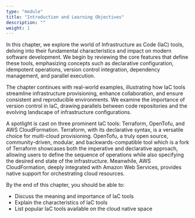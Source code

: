 ```yaml
---
type: "module"
title: "Introduction and Learning Objectives"
description: ""
weight: 1
---
```

In this chapter, we explore the world of Infrastructure as Code (IaC) tools, delving into their fundamental characteristics and impact on modern software development. We begin by reviewing the core features that define these tools, emphasizing concepts such as declarative configuration, idempotent operations, version control integration, dependency management, and parallel execution.

The chapter continues with real-world examples, illustrating how IaC tools streamline infrastructure provisioning, enhance collaboration, and ensure consistent and reproducible environments. We examine the importance of version control in IaC, drawing parallels between code repositories and the evolving landscape of infrastructure configurations.

A spotlight is cast on three prominent IaC tools: Terraform, OpenTofu, and AWS CloudFormation. Terraform, with its declarative syntax, is a versatile choice for multi-cloud provisioning. OpenTofu, a truly open source, community-driven, modular, and backwards-compatible tool which is a fork of Terraform showcases both the imperative and declarative approach, allowing users to define the sequence of operations while also specifying the desired end state of the infrastructure. Meanwhile, AWS CloudFormation, deeply integrated with Amazon Web Services, provides native support for orchestrating cloud resources.

By the end of this chapter, you should be able to:

- Discuss the meaning and importance of IaC tools
- Explain the characteristics of IaC tools
- List popular IaC tools available on the cloud native space
